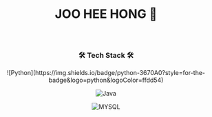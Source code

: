 <h1 align=center> 

   JOO HEE HONG 🤪
</h1>
<br>
<h3 align=center>  🛠 Tech Stack 🛠 </h3>
<div align=center>
  ![Python](https://img.shields.io/badge/python-3670A0?style=for-the-badge&logo=python&logoColor=ffdd54)
   
  ![Java](https://img.shields.io/badge/java-%23ED8B00.svg?style=for-the-badge&logo=java&logoColor=white)  
   
  ![MYSQL](https://img.shields.io/badge/MySQL-005C84?style=for-the-badge&logo=mysql&logoColor=white)      
   
</div>
<br>
<!--
<h3 align=center>  📝 Language 📝 </h3>
<div align=center>
   
   ![Python](https://img.shields.io/badge/python-3670A0?style=for-the-badge&logo=python&logoColor=ffdd54)
   ![C](https://img.shields.io/badge/c-%2300599C.svg?style=for-the-badge&logo=c&logoColor=white)
   ![Java](https://img.shields.io/badge/java-%23ED8B00.svg?style=for-the-badge&logo=java&logoColor=white)
   ![Go](https://img.shields.io/badge/go-%2300ADD8.svg?style=for-the-badge&logo=go&logoColor=white)   
   ![HTML5](https://img.shields.io/badge/html5-%23E34F26.svg?style=for-the-badge&logo=html5&logoColor=white)
   ![CSS3](https://img.shields.io/badge/css3-%231572B6.svg?style=for-the-badge&logo=css3&logoColor=white)
   
</div>
<br>

<br>
  <h3 align=center>  🛠 IDEs/Editors 🛠 </h3>
  <div align=center>
![Jupyter Notebook](https://img.shields.io/badge/jupyter-%23FA0F00.svg?style=for-the-badge&logo=jupyter&logoColor=white)
![Eclipse](https://img.shields.io/badge/Eclipse-FE7A16.svg?style=for-the-badge&logo=Eclipse&logoColor=white)
![PyCharm](https://img.shields.io/badge/pycharm-143?style=for-the-badge&logo=pycharm&logoColor=black&color=black&labelColor=green)
 <br>
![Android Studio](https://img.shields.io/badge/Android%20Studio-3DDC84.svg?style=for-the-badge&logo=android-studio&logoColor=white)
![Visual Studio Code](https://img.shields.io/badge/Visual%20Studio%20Code-0078d7.svg?style=for-the-badge&logo=visual-studio-code&logoColor=white)
</div>
-->

<!--
**wngml317/wngml317** is a ✨ _special_ ✨ repository because its `README.md` (this file) appears on your GitHub profile.

Here are some ideas to get you started:

- 🔭 I’m currently working on ...
- 🌱 I’m currently learning ...
- 👯 I’m looking to collaborate on ...
- 🤔 I’m looking for help with ...
- 💬 Ask me about ...
- 📫 How to reach me: ...
- 😄 Pronouns: ...
- ⚡ Fun fact: ...
-->
